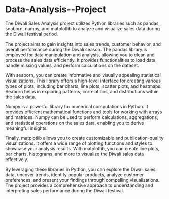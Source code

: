 # Data-Analysis--Project

The Diwali Sales Analysis project utilizes Python libraries such as pandas, seaborn, numpy, and matplotlib to analyze and visualize sales data during the Diwali festival period.

The project aims to gain insights into sales trends, customer behavior, and overall performance during the Diwali season. The pandas library is employed for data manipulation and analysis, allowing you to clean and process the sales data efficiently. It provides functionalities to load data, handle missing values, and perform calculations on the dataset.

With seaborn, you can create informative and visually appealing statistical visualizations. This library offers a high-level interface for creating various types of plots, including bar charts, line plots, scatter plots, and heatmaps. Seaborn helps in exploring patterns, correlations, and distributions within the sales data.

Numpy is a powerful library for numerical computations in Python. It provides efficient mathematical functions and tools for working with arrays and matrices. Numpy can be used to perform calculations, aggregations, and statistical operations on the sales data, enabling you to derive meaningful insights.

Finally, matplotlib allows you to create customizable and publication-quality visualizations. It offers a wide range of plotting functions and styles to showcase your analysis results. With matplotlib, you can create line plots, bar charts, histograms, and more to visualize the Diwali sales data effectively.

By leveraging these libraries in Python, you can explore the Diwali sales data, uncover trends, identify popular products, analyze customer preferences, and present your findings through compelling visualizations. The project provides a comprehensive approach to understanding and interpreting sales performance during the Diwali festival.
